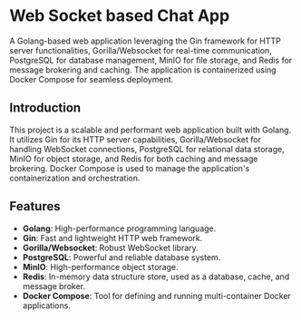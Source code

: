 # Web Socket based Chat App

A Golang-based web application leveraging the Gin framework for HTTP server functionalities, Gorilla/Websocket for real-time communication, PostgreSQL for database management, MinIO for file storage, and Redis for message brokering and caching. The application is containerized using Docker Compose for seamless deployment.

## Introduction

This project is a scalable and performant web application built with Golang. It utilizes Gin for its HTTP server capabilities, Gorilla/Websocket for handling WebSocket connections, PostgreSQL for relational data storage, MinIO for object storage, and Redis for both caching and message brokering. Docker Compose is used to manage the application's containerization and orchestration.

## Features

- **Golang**: High-performance programming language.
- **Gin**: Fast and lightweight HTTP web framework.
- **Gorilla/Websocket**: Robust WebSocket library.
- **PostgreSQL**: Powerful and reliable database system.
- **MinIO**: High-performance object storage.
- **Redis**: In-memory data structure store, used as a database, cache, and message broker.
- **Docker Compose**: Tool for defining and running multi-container Docker applications.
